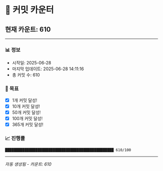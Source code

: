 # 🔢 커밋 카운터

## 현재 카운트: 610

---

### 📊 정보
- 시작일: 2025-06-28
- 마지막 업데이트: 2025-06-28 14:11:16
- 총 커밋 수: 610

### 🎯 목표
- [x] 1개 커밋 달성!
- [x] 10개 커밋 달성!
- [x] 50개 커밋 달성!
- [x] 100개 커밋 달성!
- [x] 365개 커밋 달성!

### 📈 진행률
```
██████████████████████████████████████████████████ 610/100
```

---
*자동 생성됨 - 카운트: 610*
